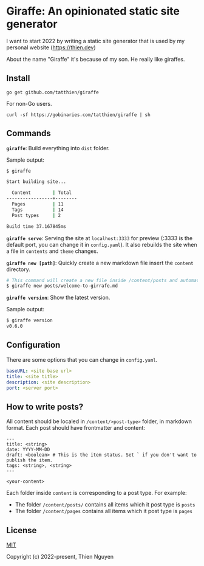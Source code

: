 # Giraffe: An opinionated static site generator

I want to start 2022 by writing a static site generator that is used by my personal website (https://thien.dev)

About the name "Giraffe" it's because of my son. He really like giraffes.

## Install

```
go get github.com/tatthien/giraffe
```

For non-Go users.

```
curl -sf https://gobinaries.com/tatthien/giraffe | sh
```

## Commands

**`giraffe`**: Build everything into `dist` folder.

Sample output:

```bash
$ giraffe

Start building site...

  Content        | Total
-----------------+--------
  Pages          | 11
  Tags           | 14
  Post types     | 2

Build time 37.167845ms
```

**`giraffe serve`**: Serving the site at `localhost:3333` for preview (:3333 is the default port, you can change it in `config.yaml`). It also rebuilds the site when a file in `contents` and `theme` changes.

**`giraffe new [path]`**: Quickly create a new markdown file insert the `content` directory.

```bash
# This command will create a new file inside /content/posts and automatically set the date.
$ giraffe new posts/welcome-to-girrafe.md
```

**`giraffe version`**: Show the latest version.

Sample output:

```bash
$ giraffe version
v0.6.0
```

## Configuration

There are some options that you can change in `config.yaml`.

```yaml
baseURL: <site base url>
title: <site title>
description: <site description>
port: <server port>
```

## How to write posts?

All content should be localed in `/content/>post-type>` folder, in markdown format. Each post should have frontmatter and content:

```
---
title: <string>
date: YYYY-MM-DD
draft: <boolean> # This is the item status. Set ` if you don't want to publish the item.
tags: <string>, <string>
---

<your-content>
```

Each folder inside `content` is corresponding to a post type. For example:

- The folder `/content/posts/` contains all items which it post type is `posts`
- The folder `/content/pages` contains all items which it post type is `pages`
## License

[MIT](https://opensource.org/licenses/MIT)

Copyright (c) 2022-present, Thien Nguyen

